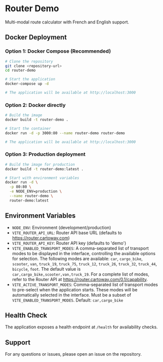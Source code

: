 # Router Demo

Multi-modal route calculator with French and English support.

## Docker Deployment

### Option 1: Docker Compose (Recommended)

```bash
# Clone the repository
git clone <repository-url>
cd router-demo

# Start the application
docker-compose up -d

# The application will be available at http://localhost:3000
```

### Option 2: Docker directly

```bash
# Build the image
docker build -t router-demo .

# Start the container
docker run -d -p 3000:80 --name router-demo router-demo

# The application will be available at http://localhost:3000
```

### Option 3: Production deployment

```bash
# Build the image for production
docker build -t router-demo:latest .

# Start with environment variables
docker run -d \
  -p 80:80 \
  -e NODE_ENV=production \
  --name router-demo \
  router-demo:latest
```

## Environment Variables

- `NODE_ENV`: Environment (development/production)
- `VITE_ROUTER_API_URL`: Router API base URL (defaults to https://router.cartoway.com)
- `VITE_ROUTER_API_KEY`: Router API key (defaults to 'demo')
- `VITE_ENABLED_TRANSPORT_MODES`: A comma-separated list of transport modes to be displayed in the interface, controlling the available options for selection. The following modes are available: `car`, `cargo_bike`, `scooter`, `van`, `truck_19`, `truck_75`, `truck_12`, `truck_26`, `truck_32`, `truck_44`, `bicycle`, `foot`. The default value is `car,cargo_bike,scooter,van,truck_19`. For a complete list of modes, refer to the Router API at https://router.cartoway.com/0.1/capability.
- `VITE_ACTIVE_TRANSPORT_MODES`: Comma-separated list of transport modes to pre-select when the application starts. These modes will be automatically selected in the interface. Must be a subset of `VITE_ENABLED_TRANSPORT_MODES`. Default: `car,cargo_bike`

## Health Check

The application exposes a health endpoint at `/health` for availability checks.

## Support

For any questions or issues, please open an issue on the repository.
